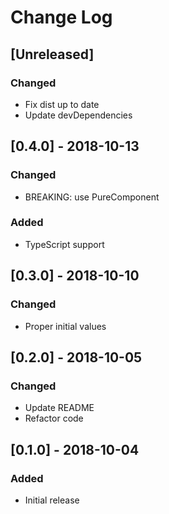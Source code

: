 # Change Log

## [Unreleased]
### Changed
- Fix dist up to date
- Update devDependencies

## [0.4.0] - 2018-10-13
### Changed
- BREAKING: use PureComponent
### Added
- TypeScript support

## [0.3.0] - 2018-10-10
### Changed
- Proper initial values

## [0.2.0] - 2018-10-05
### Changed
- Update README
- Refactor code

## [0.1.0] - 2018-10-04
### Added
- Initial release
